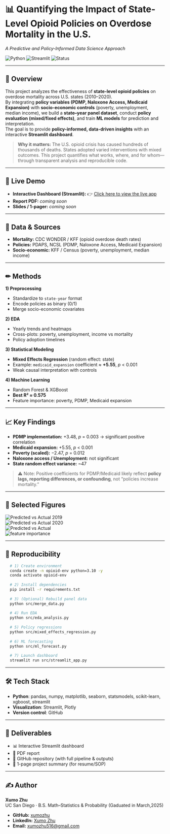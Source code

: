 # 📊 Quantifying the Impact of State-Level Opioid Policies on Overdose Mortality in the U.S.
*A Predictive and Policy-Informed Data Science Approach*

![Python](https://img.shields.io/badge/Python-3.10+-blue.svg)
![Streamlit](https://img.shields.io/badge/Streamlit-dashboard-brightgreen.svg)
![Status](https://img.shields.io/badge/status-in%20progress-orange.svg)

---

## 🚀 Overview
This project analyzes the effectiveness of **state-level opioid policies** on overdose mortality across U.S. states (2010–2020).  
By integrating **policy variables (PDMP, Naloxone Access, Medicaid Expansion)** with **socio-economic controls** (poverty, unemployment, median income), we build a **state–year panel dataset**, conduct **policy evaluation (mixed/fixed effects)**, and train **ML models** for prediction and interpretation.  
The goal is to provide **policy-informed, data-driven insights** with an interactive **Streamlit dashboard**.

> **Why it matters:** The U.S. opioid crisis has caused hundreds of thousands of deaths. States adopted varied interventions with mixed outcomes. This project quantifies what works, where, and for whom—through transparent analysis and reproducible code.

---

## 🔗 Live Demo
- **Interactive Dashboard (Streamlit):** 👉 [Click here to view the live app](https://opioid-project-sp39r6jjfkw3nzsw3h8ybt.streamlit.app/)
- **Report PDF:** _coming soon_
- **Slides / 1-pager:** _coming soon_

---

## 🔬 Data & Sources
- **Mortality:** CDC WONDER / KFF (opioid overdose death rates)  
- **Policies:** PDAPS, NCSL (PDMP, Naloxone Access, Medicaid Expansion)  
- **Socio-economic:** KFF / Census (poverty, unemployment, median income)  

---

## ✏ Methods
**1) Preprocessing**  
- Standardize to `state-year` format  
- Encode policies as binary (0/1)  
- Merge socio-economic covariates  

**2) EDA**  
- Yearly trends and heatmaps  
- Cross-plots: poverty, unemployment, income vs mortality  
- Policy adoption timelines  

**3) Statistical Modeling**  
- **Mixed Effects Regression** (random effect: state)  
- Example: `medicaid_expansion` coefficient ≈ **+5.55**, *p* < 0.001  
- Weak causal interpretation with controls  

**4) Machine Learning**  
- Random Forest & XGBoost  
- **Best R² ≈ 0.575**  
- Feature importance: poverty, PDMP, Medicaid expansion  

---

## 📈 Key Findings
- **PDMP implementation:** +3.48, *p* = 0.003 → significant positive correlation  
- **Medicaid expansion:** +5.55, *p* < 0.001  
- **Poverty (scaled):** −2.47, *p* = 0.012  
- **Naloxone access / Unemployment:** not significant  
- **State random effect variance:** ~47  

> ⚠️ Note: Positive coefficients for PDMP/Medicaid likely reflect **policy lags, reporting differences, or confounding**, not “policies increase mortality.”  

---

## 📸 Selected Figures
![Predicted vs Actual 2019](outputs/predicted_vs_actual_2019.png)  
![Predicted vs Actual 2020](outputs/predicted_vs_actual_2020.png)  
![Predicted vs Actual ](outputs/predicted_vs_actual.png)  
![feature importance](outputs/feature_importance.png)  

---

## 🔁 Reproducibility
```bash
  # 1) Create environment
  conda create -n opioid-env python=3.10 -y
  conda activate opioid-env
  
  # 2) Install dependencies
  pip install -r requirements.txt
  
  # 3) (Optional) Rebuild panel data
  python src/merge_data.py
  
  # 4) Run EDA
  python src/eda_analysis.py
  
  # 5) Policy regressions
  python src/mixed_effects_regression.py
  
  # 6) ML forecasting
  python src/ml_forecast.py
  
  # 7) Launch dashboard
  streamlit run src/streamlit_app.py
```
---

## 🛠️ Tech Stack
- **Python**: pandas, numpy, matplotlib, seaborn, statsmodels, scikit-learn, xgboost, streamlit  
- **Visualization**: Streamlit, Plotly  
- **Version control**: GitHub  

---

## 📄 Deliverables
- 📊 Interactive Streamlit dashboard  
- 📘 PDF report  
- 📂 GitHub repository (with full pipeline & outputs)  
- 📝 1-page project summary (for resume/SOP)  

---

## ✍️ Author
**Xumo Zhu**  
UC San Diego · B.S. Math–Statistics & Probability (Gaduated in March,2025)  

- **GitHub:** [xumozhu](https://github.com/xumozhu)  
- **LinkedIn:** [Xumo Zhu](https://www.linkedin.com/in/xumo-z-a39b1524b/)  
- **Email:** xumozhu516@gmail.com
